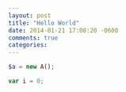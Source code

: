 ```yaml
---
layout: post
title: "Hello World"
date: 2014-01-21 17:08:20 -0600
comments: true
categories: 
---
```


```php
$a = new A();
```

```js
var i = 0;
```